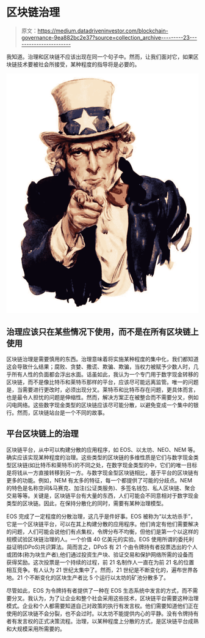 # 区块链治理

> 原文：<https://medium.datadriveninvestor.com/blockchain-governance-9ea882bc2e37?source=collection_archive---------23----------------------->

我知道。治理和区块链不应该出现在同一个句子中。然而，让我们面对它，如果区块链技术要被社会所接受，某种程度的指导将是必要的。

![](img/14d86ee01abb5b035c25035bfe1cd875.png)

## 治理应该只在某些情况下使用，而不是在所有区块链上使用

区块链治理是需要慎用的东西。治理意味着将实施某种程度的集中化，我们都知道这会导致什么结果；腐败、贪婪、撒谎、欺骗、欺骗，当权力被赋予少数人时，几乎所有人性的负面都会浮出水面。话虽如此，我认为一个专门用于数字现金转移的区块链，而不是像比特币和莱特币那样的平台，应该尽可能远离监管。唯一的问题是，当需要进行更改时，必须出现分叉。莱特币和比特币存在问题，更具体而言，也是最令人担忧的问题是伸缩性。然而，解决方案正在被整合而不需要分叉，例如闪电网络。这些数字现金类型的区块链应该尽可能分散，以避免变成一个集中的银行。然而，区块链站台是一个不同的故事。

## 平台区块链上的治理

区块链平台，从中可以构建分散的应用程序，如 EOS、以太坊、NEO、NEM 等。确实应该实现某种程度的治理。这些类型的区块链的多维性质是它们与数字现金类型区块链(如比特币和莱特币)的不同之处，在数字现金类型的中，它们的唯一目标是将钱从一方直接转移到另一方。与数字现金型区块链相比，基于平台的区块链有更多的功能。例如，NEM 有太多的特征，每一个都提供了可能的分歧点。NEM 的特色是名称空间&马赛克、加注(公证类服务)、多签名钱包、私人区块链、聚合交易等等。关键是，区块链平台有大量的东西，人们可能会不同意相对于数字现金类型的区块链。因此，在保持分散化的同时，需要有某种治理模型。

EOS 完成了一定程度的分散治理，这几乎是件好事。EOS 被称为“以太坊杀手”，它是一个区块链平台，可以在其上构建分散的应用程序。他们肯定有他们需要解决的问题，人们可能会说他们有点集权，令牌分布不均衡，但他们是第一个以这样的规模试验区块链治理的人。一个价值 40 亿美元的实验。EOS 使用所谓的委托利益证明(DPoS)共识算法。简而言之，DPoS 有 21 个由令牌持有者投票选出的个人或团体(称为块生产者),他们通过投资生产块、验证交易和保护网络所需的设备而获得奖励。这次投票是一个持续的过程，前 21 名制作人一直在为前 21 名的位置相互竞争。有人认为 21 世纪太集中了。然而，21 世纪是不断变化的，遍布世界各地。21 个不断变化的区块生产者比 5 个运行以太坊的矿池分散多了。

尽管如此，EOS 为令牌持有者提供了一种在 EOS 生态系统中发言的方式，而不需要分叉。我认为，为了让企业和整个社会采用这些技术，区块链平台需要这种治理模式。企业和个人都需要知道自己对政策的执行有发言权。他们需要知道他们正在使用的区块链不会分裂，也不会过时。以太坊不能提供内心的平静。没有令牌持有者有发言权的正式决策流程。治理，以某种程度上分散的方式，是区块链平台成熟和大规模采用所需要的。